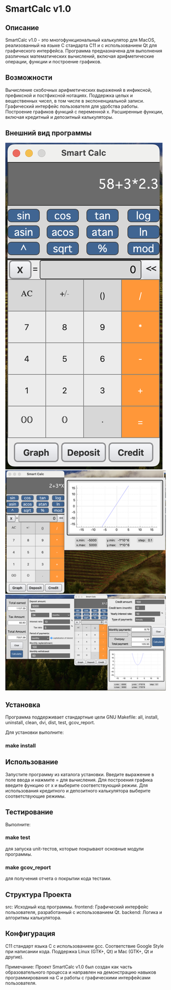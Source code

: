 # SmartCalc v1.0

## Описание

SmartCalc v1.0 - это многофункциональный калькулятор для MacOS, реализованный на языке C стандарта C11 и с использованием Qt для графического интерфейса. Программа предназначена для выполнения различных математических вычислений, включая арифметические операции, функции и построение графиков.

## Возможности

Вычисление скобочных арифметических выражений в инфиксной, префиксной и постфиксной нотациях.
Поддержка целых и вещественных чисел, в том числе в экспоненциальной записи.
Графический интерфейс пользователя для удобства работы.
Построение графиков функций с переменной x.
Расширенные функции, включая кредитный и депозитный калькуляторы.

## Внешний вид программы 

![Основной модуль](materials/images/screenshot_01.png)
![Основной модуль с графиком](materials/images/screenshot_03.png)
![Все модули](materials/images/screenshot_02.png)

## Установка

Программа поддерживает стандартные цели GNU Makefile: all, install, uninstall, clean, dvi, dist, test, gcov_report. 

Для установки выполните:

### make install

## Использование

Запустите программу из каталога установки. Введите выражение в поле ввода и нажмите = для вычисления. Для построения графика введите функцию от x и выберите соответствующий режим. Для использования кредитного и депозитного калькулятора выберите соответствующие режимы.

## Тестирование

Выполните:

### make test

для запуска unit-тестов, которые покрывают основные модули программы.

### make gcov_report 

для получения отчета о покрытии кода тестами.

## Структура Проекта

src: Исходный код программы.
frontend: Графический интерфейс пользователя, разработанный с использованием Qt.
backend: Логика и алгоритмы калькулятора.

## Конфигурация

C11 стандарт языка C с использованием gcc.
Соответствие Google Style при написании кода.
Поддержка Linux (GTK+, Qt) и Mac (GTK+, Qt и другие).

Примечание: Проект SmartCalc v1.0 был создан как часть образовательного процесса и направлен на демонстрацию навыков программирования на C и работы с графическими интерфейсами пользователя.